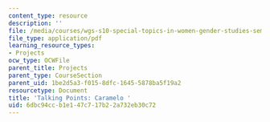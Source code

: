 ```yaml
---
content_type: resource
description: ''
file: /media/courses/wgs-s10-special-topics-in-women-gender-studies-seminar-latina-womens-voices-spring-2010/6dbc94ccb1e147c717b22a732eb30c72_MITWGS_S10S10_tp1_caramelo.pdf
file_type: application/pdf
learning_resource_types:
- Projects
ocw_type: OCWFile
parent_title: Projects
parent_type: CourseSection
parent_uid: 1be2d5a3-f015-8dfc-1645-5878ba5f19a2
resourcetype: Document
title: 'Talking Points: Caramelo '
uid: 6dbc94cc-b1e1-47c7-17b2-2a732eb30c72
---
```

